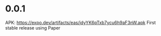 # 0.0.1

APK: https://expo.dev/artifacts/eas/jdyYK6pTxb7ycu6h9aF3nW.apk
First stable release using Paper
